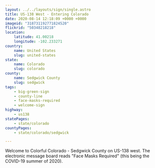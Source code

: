 ```yaml
---
layout: ../../layouts/sign/single.astro
title: US-138 West - Entering Colorado
date: 2020-08-14 12:18:09 +0000 +0000
imageid: "318731192771824520"
flickrid: "50348218218"
location:
    latitude: 41.00218
    longitude: -102.233271
country:
    name: United States
    slug: united-states
state:
    name: Colorado
    slug: colorado
county:
    name: Sedgwick County
    slug: sedgwick
tags:
    - big-green-sign
    - county-line
    - face-masks-required
    - welcome-sign
highway:
    - us138
statePages:
    - state/colorado
countyPages:
    - state/colorado/sedgwick

---
```

Welcome to Colorful Colorado - Sedgwick County on US-138 west.  The electronic message board reads "Face Masks Required" (this being the COVID-19 summer of 2020).